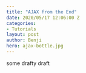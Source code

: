 ```yaml
---
title: "AJAX from the End"
date: 2020/05/17 12:06:00 Z
categories:
- Tutorials
layout: post
author: Benji
hero: ajax-bottle.jpg
---
```


some drafty draft